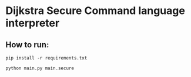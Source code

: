# Dijkstra Secure Command language interpreter

## How to run:
`pip install -r requirements.txt`

`python main.py main.secure`
